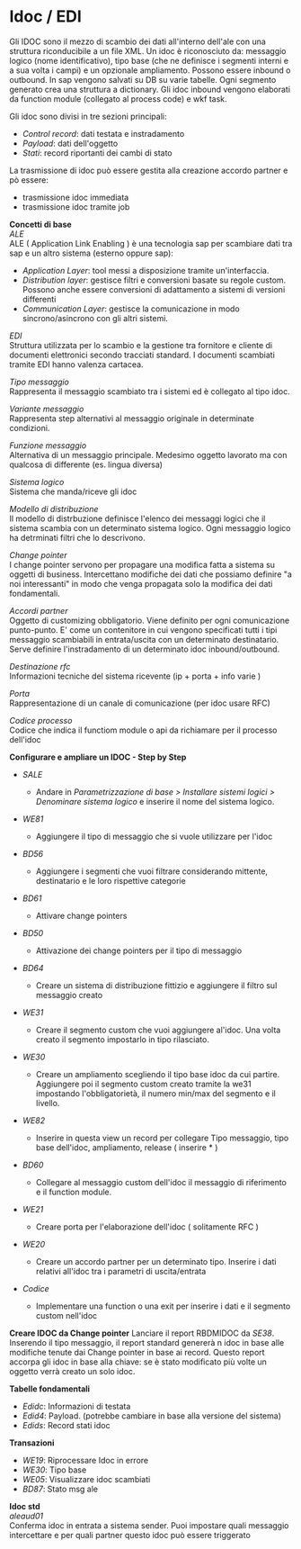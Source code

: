 <h1>Idoc / EDI</h1>

Gli IDOC sono il mezzo di scambio dei dati all'interno dell'ale con una struttura riconducibile a un file XML. Un idoc è riconosciuto da: messaggio logico (nome identificativo), tipo base (che ne definisce i segmenti interni e a sua volta i campi) e un opzionale ampliamento. Possono essere inbound o outbound. In sap vengono salvati su DB su varie tabelle. Ogni segmento generato crea una struttura a dictionary. 
Gli idoc inbound vengono elaborati da function module (collegato al process code) e wkf task.

Gli idoc sono divisi in tre sezioni principali:
- *Control record*: dati testata e instradamento
- *Payload*: dati dell'oggetto
- *Stati*: record riportanti dei cambi di stato

La trasmissione di idoc può essere gestita alla creazione accordo partner e pò essere:   
- trasmissione idoc immediata
- trasmissione idoc tramite job

**Concetti di base**   
*ALE*    
ALE ( Application Link Enabling ) è una tecnologia sap per scambiare dati tra sap e un altro sistema (esterno oppure sap):
- *Application Layer*: tool messi a disposizione tramite un'interfaccia.
- *Distribution layer*: gestisce filtri e conversioni basate su regole custom. Possono anche essere conversioni di adattamento a sistemi di versioni differenti
- *Communication Layer*: gestisce la comunicazione in modo sincrono/asincrono con gli altri sistemi. 

*EDI*   
Struttura utilizzata per lo scambio e la gestione tra fornitore e cliente di documenti elettronici secondo tracciati standard.
I documenti scambiati tramite EDI hanno valenza cartacea.

*Tipo messaggio*   
Rappresenta il messaggio scambiato tra i sistemi ed è collegato al tipo idoc.

*Variante messaggio*   
Rappresenta step alternativi al messaggio originale in determinate condizioni.

*Funzione messaggio*   
Alternativa di un messaggio principale. Medesimo oggetto lavorato ma con qualcosa di differente (es. lingua diversa)

*Sistema logico*   
Sistema che manda/riceve gli idoc

*Modello di distribuzione*   
Il modello di distrbuzione definisce l'elenco dei messaggi logici che il sistema scambia con un determinato sistema logico. Ogni messaggio logico ha detrminati filtri che lo descrivono. 

*Change pointer*   
I change pointer servono per propagare una modifica fatta a sistema su oggetti di business. Intercettano modifiche dei dati che possiamo definire "a noi interessanti" in modo che venga propagata solo la modifica dei dati fondamentali.

*Accordi partner*   
Oggetto di customizing obbligatorio. Viene definito per ogni comunicazione punto-punto. E' come un contenitore in cui vengono specificati tutti i tipi messaggio scambiabili in entrata/uscita con un determinato destinatario.
Serve definire l'instradamento di un determinato idoc inbound/outbound.

*Destinazione rfc*   
Informazioni tecniche del sistema ricevente (ip + porta + info varie )

*Porta*   
Rappresentazione di un canale di comunicazione (per idoc usare RFC)

*Codice processo*   
Codice che indica il functiom module o api da richiamare per il processo dell'idoc

**Configurare e ampliare un IDOC - Step by Step**   
 
 - *SALE*   
    - Andare in *Parametrizzazione di base > Installare sistemi logici > Denominare sistema logico* e inserire il nome del sistema logico.

 - *WE81*
    - Aggiungere il tipo di messaggio che si vuole utilizzare per l'idoc

 - *BD56*
    - Aggiungere i segmenti che vuoi filtrare considerando mittente, destinatario e le loro rispettive categorie

 - *BD61*
   - Attivare change pointers

 - *BD50*
    - Attivazione dei change pointers per il tipo di messaggio

 - *BD64*   
    - Creare un sistema di distribuzione fittizio e aggiungere il filtro sul messaggio creato

 - *WE31*
    - Creare il segmento custom che vuoi aggiungere al'idoc. Una volta creato il segmento impostarlo in tipo rilasciato.

 - *WE30*
    - Creare un ampliamento scegliendo il tipo base idoc da cui partire. Aggiungere poi il segmento custom creato tramite la we31 impostando l'obbligatorietà, il numero min/max del segmento e il livello. 

 - *WE82*
    - Inserire in questa view un record per collegare Tipo messaggio, tipo base dell'idoc, ampliamento, release ( inserire * )

 - *BD60*
    - Collegare al messaggio custom dell'idoc il messaggio di riferimento e il function module.

 - *WE21*
    - Creare porta per l'elaborazione dell'idoc ( solitamente RFC )

 - *WE20*
    - Creare un accordo partner per un determinato tipo. Inserire i dati relativi all'idoc tra i parametri di uscita/entrata

 - *Codice*
    - Implementare una function o una exit per inserire i dati e il segmento custom nell'idoc

**Creare IDOC da Change pointer**
Lanciare il report RBDMIDOC da *SE38*. Inserendo il tipo messaggio, il report standard genererà n idoc in base alle modifiche tenute dai Change pointer in base ai record. Questo report accorpa gli idoc in base alla chiave: se è stato modificato più volte un oggetto verrà creato un solo idoc. 

**Tabelle fondamentali**
- *Edidc*: Informazioni di testata 
- *Edid4*: Payload. (potrebbe cambiare in base alla versione del sistema)
- *Edids*: Record stati idoc 

**Transazioni**
- *WE19*: Riprocessare Idoc in errore
- *WE30*: Tipo base 
- *WE05*: Visualizzare idoc scambiati 
- *BD87*: Stato msg ale 

**Idoc std**   
*aleaud01*   
Conferma idoc in entrata a sistema sender. Puoi impostare quali messaggio intercettare e per quali partner questo idoc può essere triggerato
